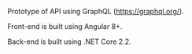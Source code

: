 Prototype of API using GraphQL (https://graphql.org/).

Front-end is built using Angular 8+.

Back-end is built using .NET Core 2.2.
